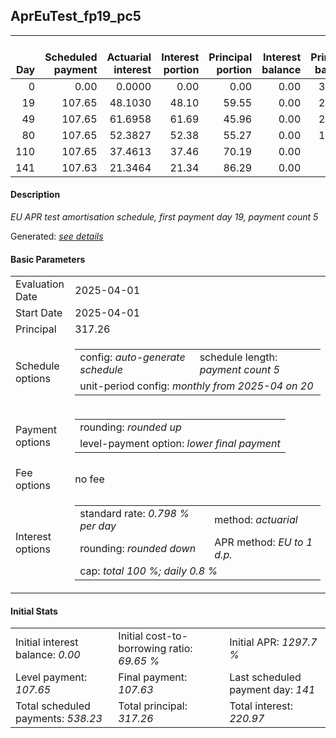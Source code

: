 <h2>AprEuTest_fp19_pc5</h2>
<table>
    <thead style="vertical-align: bottom;">
        <th style="text-align: right;">Day</th>
        <th style="text-align: right;">Scheduled payment</th>
        <th style="text-align: right;">Actuarial interest</th>
        <th style="text-align: right;">Interest portion</th>
        <th style="text-align: right;">Principal portion</th>
        <th style="text-align: right;">Interest balance</th>
        <th style="text-align: right;">Principal balance</th>
        <th style="text-align: right;">Total actuarial interest</th>
        <th style="text-align: right;">Total interest</th>
        <th style="text-align: right;">Total principal</th>
    </thead>
    <tr style="text-align: right;">
        <td class="ci00">0</td>
        <td class="ci01" style="white-space: nowrap;">0.00</td>
        <td class="ci02">0.0000</td>
        <td class="ci03">0.00</td>
        <td class="ci04">0.00</td>
        <td class="ci05">0.00</td>
        <td class="ci06">317.26</td>
        <td class="ci07">0.0000</td>
        <td class="ci08">0.00</td>
        <td class="ci09">0.00</td>
    </tr>
    <tr style="text-align: right;">
        <td class="ci00">19</td>
        <td class="ci01" style="white-space: nowrap;">107.65</td>
        <td class="ci02">48.1030</td>
        <td class="ci03">48.10</td>
        <td class="ci04">59.55</td>
        <td class="ci05">0.00</td>
        <td class="ci06">257.71</td>
        <td class="ci07">48.1030</td>
        <td class="ci08">48.10</td>
        <td class="ci09">59.55</td>
    </tr>
    <tr style="text-align: right;">
        <td class="ci00">49</td>
        <td class="ci01" style="white-space: nowrap;">107.65</td>
        <td class="ci02">61.6958</td>
        <td class="ci03">61.69</td>
        <td class="ci04">45.96</td>
        <td class="ci05">0.00</td>
        <td class="ci06">211.75</td>
        <td class="ci07">109.7987</td>
        <td class="ci08">109.79</td>
        <td class="ci09">105.51</td>
    </tr>
    <tr style="text-align: right;">
        <td class="ci00">80</td>
        <td class="ci01" style="white-space: nowrap;">107.65</td>
        <td class="ci02">52.3827</td>
        <td class="ci03">52.38</td>
        <td class="ci04">55.27</td>
        <td class="ci05">0.00</td>
        <td class="ci06">156.48</td>
        <td class="ci07">162.1815</td>
        <td class="ci08">162.17</td>
        <td class="ci09">160.78</td>
    </tr>
    <tr style="text-align: right;">
        <td class="ci00">110</td>
        <td class="ci01" style="white-space: nowrap;">107.65</td>
        <td class="ci02">37.4613</td>
        <td class="ci03">37.46</td>
        <td class="ci04">70.19</td>
        <td class="ci05">0.00</td>
        <td class="ci06">86.29</td>
        <td class="ci07">199.6428</td>
        <td class="ci08">199.63</td>
        <td class="ci09">230.97</td>
    </tr>
    <tr style="text-align: right;">
        <td class="ci00">141</td>
        <td class="ci01" style="white-space: nowrap;">107.63</td>
        <td class="ci02">21.3464</td>
        <td class="ci03">21.34</td>
        <td class="ci04">86.29</td>
        <td class="ci05">0.00</td>
        <td class="ci06">0.00</td>
        <td class="ci07">220.9892</td>
        <td class="ci08">220.97</td>
        <td class="ci09">317.26</td>
    </tr>
</table>
<h4>Description</h4>
<p><i>EU APR test amortisation schedule, first payment day 19, payment count 5</i></p>
<p>Generated: <i><a href="../GeneratedDate.md">see details</a></i></p>
<h4>Basic Parameters</h4>
<table>
    <tr>
        <td>Evaluation Date</td>
        <td>2025-04-01</td>
    </tr>
    <tr>
        <td>Start Date</td>
        <td>2025-04-01</td>
    </tr>
    <tr>
        <td>Principal</td>
        <td>317.26</td>
    </tr>
    <tr>
        <td>Schedule options</td>
        <td>
            <table>
                <tr>
                    <td>config: <i>auto-generate schedule</i></td>
                    <td>schedule length: <i><i>payment count</i> 5</i></td>
                </tr>
                <tr>
                    <td colspan="2" style="white-space: nowrap;">unit-period config: <i>monthly from 2025-04 on 20</i></td>
                </tr>
            </table>
        </td>
    </tr>
    <tr>
        <td>Payment options</td>
        <td>
            <table>
                <tr>
                    <td>rounding: <i>rounded up</i></td>
                </tr>
                <tr>
                    <td>level-payment option: <i>lower&nbsp;final&nbsp;payment</i></td>
                </tr>
            </table>
        </td>
    </tr>
    <tr>
        <td>Fee options</td>
        <td>no fee
        </td>
    </tr>
    <tr>
        <td>Interest options</td>
        <td>
            <table>
                <tr>
                    <td>standard rate: <i>0.798 % per day</i></td>
                    <td>method: <i>actuarial</i></td>
                </tr>
                <tr>
                    <td>rounding: <i>rounded down</i></td>
                    <td>APR method: <i>EU to 1 d.p.</i></td>
                </tr>
                <tr>
                    <td colspan="2">cap: <i>total 100 %; daily 0.8 %</td>
                </tr>
            </table>
        </td>
    </tr>
</table>
<h4>Initial Stats</h4>
<table>
    <tr>
        <td>Initial interest balance: <i>0.00</i></td>
        <td>Initial cost-to-borrowing ratio: <i>69.65 %</i></td>
        <td>Initial APR: <i>1297.7 %</i></td>
    </tr>
    <tr>
        <td>Level payment: <i>107.65</i></td>
        <td>Final payment: <i>107.63</i></td>
        <td>Last scheduled payment day: <i>141</i></td>
    </tr>
    <tr>
        <td>Total scheduled payments: <i>538.23</i></td>
        <td>Total principal: <i>317.26</i></td>
        <td>Total interest: <i>220.97</i></td>
    </tr>
</table>